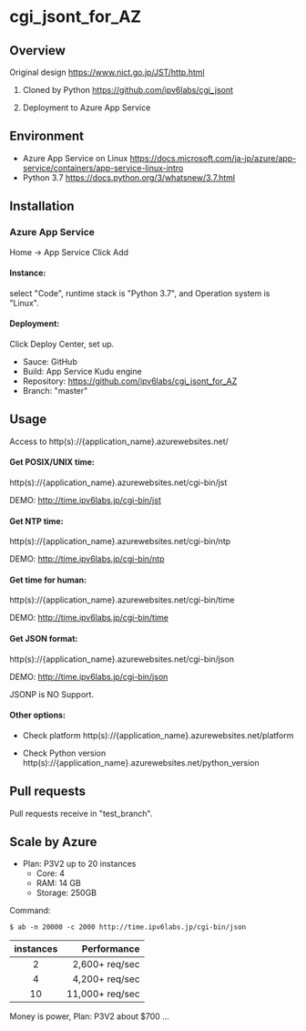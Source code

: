 # cgi_jsont_for_AZ


## Overview

Original design https://www.nict.go.jp/JST/http.html

1. Cloned by Python https://github.com/ipv6labs/cgi_jsont

2. Deployment to Azure App Service


## Environment

- Azure App Service on Linux    https://docs.microsoft.com/ja-jp/azure/app-service/containers/app-service-linux-intro
- Python 3.7    https://docs.python.org/3/whatsnew/3.7.html


## Installation

### Azure App Service

Home -> App Service   Click Add

#### Instance:

select "Code", runtime stack is "Python 3.7", and Operation system is "Linux".

#### Deployment:

Click Deploy Center, set up.

- Sauce: GitHub
- Build: App Service Kudu engine
- Repository: https://github.com/ipv6labs/cgi_jsont_for_AZ
- Branch: "master"

## Usage

Access to http(s)://{application_name}.azurewebsites.net/

#### Get POSIX/UNIX time:

http(s)://{application_name}.azurewebsites.net/cgi-bin/jst

DEMO: http://time.ipv6labs.jp/cgi-bin/jst

#### Get NTP time:

http(s)://{application_name}.azurewebsites.net/cgi-bin/ntp

DEMO: http://time.ipv6labs.jp/cgi-bin/ntp

#### Get time for human:

http(s)://{application_name}.azurewebsites.net/cgi-bin/time

DEMO: http://time.ipv6labs.jp/cgi-bin/time

#### Get JSON format:

http(s)://{application_name}.azurewebsites.net/cgi-bin/json

DEMO: http://time.ipv6labs.jp/cgi-bin/json

JSONP is NO Support.


#### Other options:

- Check platform http(s)://{application_name}.azurewebsites.net/platform

- Check Python version http(s)://{application_name}.azurewebsites.net/python_version


## Pull requests

Pull requests receive in "test_branch".

## Scale by Azure

- Plan: P3V2 up to 20 instances
  - Core: 4
  - RAM: 14 GB
  - Storage: 250GB

Command:
~~~
$ ab -n 20000 -c 2000 http://time.ipv6labs.jp/cgi-bin/json
~~~

|instances|    Performance|
:---:|---: 
|        2| 2,600+ req/sec|
|        4| 4,200+ req/sec|
|       10|11,000+ req/sec|

Money is power, Plan: P3V2 about $700 ...
